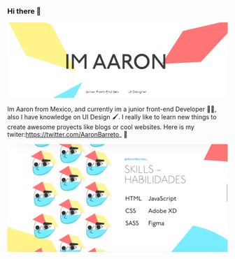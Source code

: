 ### Hi there 👋
![alt text](https://github.com/AaronBarreto/AaronBarreto/blob/main/banner2.png)

Im Aaron from Mexico, and currently im a junior front-end Developer 👨‍💻, also I have knowledge on UI Design 🖌. I really like to learn new things to create awesome proyects like blogs or cool websites. Here is my twiter:https://twitter.com/AaronBarreto_ 🐤

![alt text](https://github.com/AaronBarreto/AaronBarreto/blob/main/banner.png)


<!--
**AaronBarreto/aaronbarreto** is a ✨ _special_ ✨ repository because its `README.md` (this file) appears on your GitHub profile.

Here are some ideas to get you started:

- 🔭 I’m currently working on ...
- 🌱 I’m currently learning ...
- 👯 I’m looking to collaborate on ...
- 🤔 I’m looking for help with ...
- 💬 Ask me about ...
- 📫 How to reach me: ...
- 😄 Pronouns: ...
- ⚡ Fun fact: ...
-->
